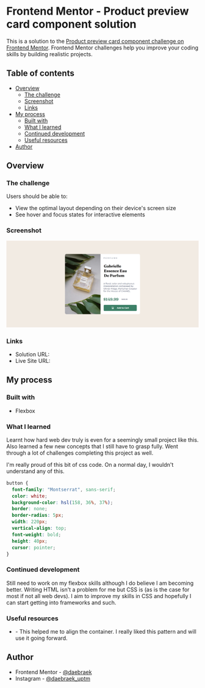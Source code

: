 # Frontend Mentor - Product preview card component solution

This is a solution to the [Product preview card component challenge on Frontend Mentor](https://www.frontendmentor.io/challenges/product-preview-card-component-GO7UmttRfa). Frontend Mentor challenges help you improve your coding skills by building realistic projects.

## Table of contents

- [Overview](#overview)
  - [The challenge](#the-challenge)
  - [Screenshot](#screenshot)
  - [Links](#links)
- [My process](#my-process)
  - [Built with](#built-with)
  - [What I learned](#what-i-learned)
  - [Continued development](#continued-development)
  - [Useful resources](#useful-resources)
- [Author](#author)

## Overview

### The challenge

Users should be able to:

- View the optimal layout depending on their device's screen size
- See hover and focus states for interactive elements

### Screenshot

![](screenshot.png)

### Links

- Solution URL: [](https://your-solution-url.com)
- Live Site URL: []([https://productpagechallenge.vercel.app/])

## My process

### Built with

- Flexbox

### What I learned

Learnt how hard web dev truly is even for a seemingly small project like this. Also learned a few new concepts that I still have to grasp fully. Went through a lot of challenges completing this project as well.

I'm really proud of this bit of css code. On a normal day, I wouldn't understand any of this.

```css
button {
  font-family: "Montserrat", sans-serif;
  color: white;
  background-color: hsl(158, 36%, 37%);
  border: none;
  border-radius: 5px;
  width: 220px;
  vertical-align: top;
  font-weight: bold;
  height: 40px;
  cursor: pointer;
}
```

### Continued development

Still need to work on my flexbox skills although I do believe I am becoming better. Writing HTML isn't a problem for me but CSS is (as is the case for most if not all web devs). I aim to improve my skills in CSS and hopefully I can start getting into frameworks and such.

### Useful resources

- [](https://developer.mozilla.org/en-US/) - This helped me to align the container. I really liked this pattern and will use it going forward.

## Author

- Frontend Mentor - [@daebraek](https://www.frontendmentor.io/profile/daebraek)
- Instagram - [@daebraek_uptm](https://www.instagram.com/daebraek_uptm/?hl=en)
